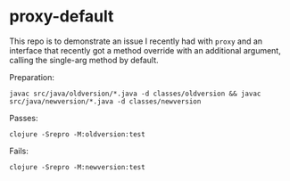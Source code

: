 # proxy-default

This repo is to demonstrate an issue I recently had with `proxy` and an interface that recently got a method override with an additional argument, calling the single-arg method by default.

Preparation:

```shell
javac src/java/oldversion/*.java -d classes/oldversion && javac src/java/newversion/*.java -d classes/newversion
```

Passes:

```shell
clojure -Srepro -M:oldversion:test
```

Fails:

```shell
clojure -Srepro -M:newversion:test
```
